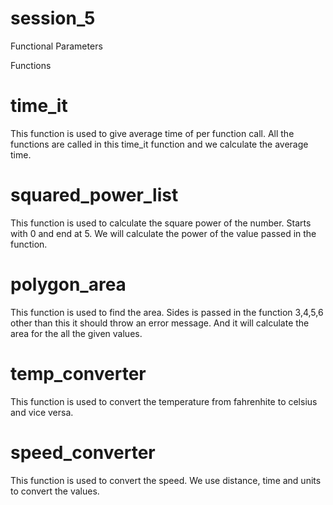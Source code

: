 # session_5

Functional Parameters

Functions

# time_it 
This function is used to give average time of per function call. All the functions are called in this time_it function and 
we calculate the average time.

# squared_power_list
This function is used to calculate the square power of the number. Starts with 0 and end at 5. We will calculate the power 
of the value passed in the function.

# polygon_area
This function is used to find the area. Sides is passed in the function 3,4,5,6 other than this it should throw an error 
message. And it will calculate the area for the all the given values.

# temp_converter
This function is used to convert the temperature from fahrenhite to celsius and vice versa.

# speed_converter
This function is used to convert the speed. We use distance, time and units to convert the values.


